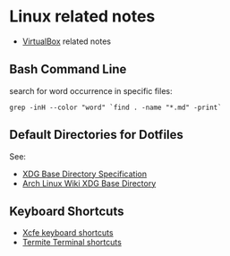 # Linux related notes

- [VirtualBox](virtualbox.md) related notes

## Bash Command Line

search for word occurrence in specific files:

    grep -inH --color "word" `find . -name "*.md" -print`

## Default Directories for Dotfiles

See:
- [XDG Base Directory Specification](https://specifications.freedesktop.org/basedir-spec/basedir-spec-latest.html)
- [Arch Linux Wiki XDG Base Directory](https://wiki.archlinux.org/index.php/XDG_Base_Directory)

## Keyboard Shortcuts

- [Xcfe keyboard shortcuts](https://defkey.com/xfce-shortcuts)
- [Termite Terminal shortcuts](https://github.com/thestinger/termite)
